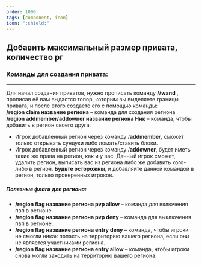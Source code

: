 ```yaml
---
order: 1000
tags: [component, icon]
icon: ":shield:"
---
```

## Добавить максимальный размер привата, количество рг
### Команды для создания привата:

------------
Для начал создания приватов, нужно прописать команду **//wand** , прописав её вам выдастся топор, которым вы выделяете границы привата, и после этого создаете его с помощью команды: </br>
**/region claim название региона** – команда для создания региона </br>
**/region addmember/addowner название региона Ник** – команда, чтобы добавить в регион своего друга.
-   Игрок добавленный регион через команду /**addmember**, сможет только открывать сундуки либо ломать/ставить блоки.
-   Игрок добавленный регион через команду /**addowner**, будет иметь такие же права на регион, как и у вас. Данный игрок сможет, удалить регион, выписать вас из региона либо же добавить кого-либо в регион. **Будьте осторожны**, и добавляйте данной командой в регион, только проверенных игроков.
##### Полезные флаги для региона:
- **/region flag название региона pvp allow**  – команда для включения пвп в регионе
- **/region flag название региона pvp deny**  – команда для выключения пвп в регионе.
- **/region flag название региона entry deny**  – команда, чтобы игроки не смогли никак попасть на территорию вашего региона, если они не является участниками региона.
- **/region flag название региона entry allow**  – команда, чтобы игроки снова могли заходить на территорию вашего региона.
